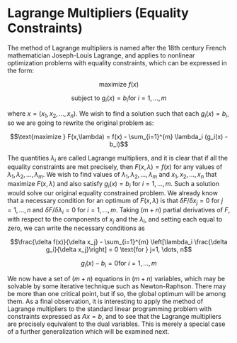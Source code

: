 #  Lagrange Multipliers (Equality Constraints)

The method of Lagrange multipliers is named after the 18th century French mathematician Joseph-Louis Lagrange, and applies to nonlinear optimization problems with equality constraints, which can be expressed in the form: 

$$\text{maximize } f(x)$$

$$\text{subject to } g_i(x) = b_i \text{for } i=1, \dots, m$$

where $x = (x_1, x_2, \dots, x_n)$.
We wish to find a solution such that each $g_i(x) = b_i$, so we are going to rewrite the original problem as:

$$\text{maximize } F(x,\lambda) = f(x) - \sum_{i=1}^{m} \lambda_i (g_i(x) - b_i)$$

The quantities $\lambda_i$ are called Lagrange multipliers, and it is clear that if all the equality constraints are met precisely, then $F(x, \lambda) = f(x)$ for any values of $\lambda_1, \lambda_2, \dots, \lambda_m$. We wish to find values of $\lambda_1, \lambda_2, \dots, \lambda_m$ and $x_1, x_2, \dots, x_n$ that maximize $F(x, \lambda)$ and also satisfy $g_i(x) = b_i$ for $i=1, \dots, m$. Such a solution would solve our original equality constrained problem.
We already know that a necessary condition for an optimum of $F(x, \lambda)$ is that $\delta F/\delta x_j = 0$ for $j=1, \dots, n$ and $\delta F/\delta \lambda_i = 0$ for $i=1, \dots, m$. Taking $(m+n)$ partial derivatives of $F$, with respect to the components of $x_j$ and the $\lambda_i$, and setting each equal to zero, we can write the necessary conditions as

$$\frac{\delta f(x)}{\delta x_j} - \sum_{i=1}^{m} \left[\lambda_i \frac{\delta g_i}{\delta x_j}\right] = 0 \text{for } j=1, \dots, n$$

$$g_i(x) - b_i = 0 \text{for } i=1, \dots, m$$

We now have a set of $(m+n)$ equations in $(m+n)$ variables, which may be solvable by some iterative technique such as Newton-Raphson. There may be more than one critical point, but if so, the global optimum will be among them.
As a final observation, it is interesting to apply the method of Lagrange multipliers to the standard linear programming problem with constraints expressed as $Ax = b$, and to see that the Lagrange multipliers are precisely equivalent to the dual variables. This is merely a special case of a further generalization which will be examined next.